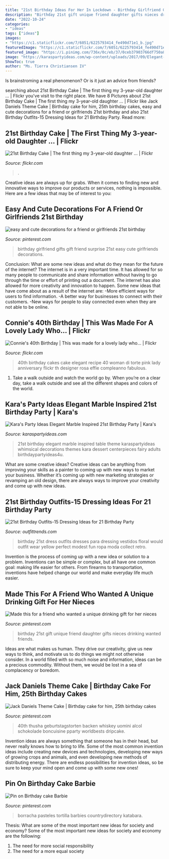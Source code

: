 ```yaml
---
title: "21st Birthday Ideas For Her In Lockdown - Birthday Girlfriend Gifts Gift Friend Surprise 21st Easy Cute Girlfriends Decorations"
description: "Birthday 21st gift unique friend daughter gifts nieces drinking wanted friends"
date: "2022-10-24"
categories:
- "ideas"
tags: ["ideas"]
images:
- "https://c1.staticflickr.com/7/6051/6225793414_fe490d71e1_b.jpg"
featuredImage: "https://c1.staticflickr.com/7/6051/6225793414_fe490d71e1_b.jpg"
featured_image: "https://i.pinimg.com/736x/0c/eb/37/0ceb37903766df750a80ec3615ae042d.jpg"
image: "https://karaspartyideas.com/wp-content/uploads/2017/09/Elegant-Marble-Inspired-21st-Birthday-Party-via-Karas-Party-Ideas-KarasPartyIdeas.com2_.jpg"
ShowToc: true
author: "Ms. Tierra Christiansen IV"
---
```



Is brainstroming a real phenomenon? Or is it just an advice from friends?

	

		
searching about 21st Birthday Cake | The first thing my 3-year-old daughter … | Flickr you've visit to the right place. We have 8 Pictures about 21st Birthday Cake | The first thing my 3-year-old daughter … | Flickr like Jack Daniels Theme Cake | Birthday cake for him, 25th birthday cakes, easy and cute decorations for a friend or girlfriends 21st birthday and also 21st Birthday Outfits-15 Dressing Ideas for 21 Birthday Party. Read more:
		
    
## 21st Birthday Cake | The First Thing My 3-year-old Daughter … | Flickr

<img loading=lazy src="https://c2.staticflickr.com/6/5101/5581833108_e6a68c76af_b.jpg" onerror="this.onerror=null;this.src='https://tse4.mm.bing.net/th?id=OIP.igDR_pBUAMQGMefs8imXOQHaJ4&amp;pid=15.1';" alt="21st Birthday Cake | The first thing my 3-year-old daughter … | Flickr">

_Source: flickr.com_

>. 

	

Creative ideas are always up for grabs. When it comes to finding new and innovative ways to improve our products or services, nothing is impossible. Here are a few ideas that may be of interest to you: 

    
## Easy And Cute Decorations For A Friend Or Girlfriends 21st Birthday

<img loading=lazy src="https://i.pinimg.com/736x/ce/66/49/ce6649a9d1dccc46c8539e3cd1b48c79--birthday-ideas-for-girlfriend-girlfriend-gift.jpg" onerror="this.onerror=null;this.src='https://tse1.mm.bing.net/th?id=OIP.E4HVbTf8b7TVLw5BsuFOVQHaJ3&amp;pid=15.1';" alt="easy and cute decorations for a friend or girlfriends 21st birthday">

_Source: pinterest.com_

>birthday girlfriend gifts gift friend surprise 21st easy cute girlfriends decorations. 

	

Conclusion: What are some new ideas and what do they mean for the future of the internet?
The internet is in a very important time. It has allowed for so many people to communicate and share information without having to go through the time or effort of printing out a document. The internet has also allowed for more creativity and innovation to happen. Some new ideas that have come about as a result of the internet are: 
-More efficient ways for users to find information.
-A better way for businesses to connect with their customers. 
-New ways for people to stay connected even when they are not able to be online.

    
## Connie&#039;s 40th Birthday | This Was Made For A Lovely Lady Who… | Flickr

<img loading=lazy src="https://c1.staticflickr.com/7/6051/6225793414_fe490d71e1_b.jpg" onerror="this.onerror=null;this.src='https://tse2.mm.bing.net/th?id=OIP.aBZsxAE9amE7PMPk3k4QZwHaLG&amp;pid=15.1';" alt="Connie&#039;s 40th Birthday | This was made for a lovely lady who… | Flickr">

_Source: flickr.com_

>40th birthday cakes cake elegant recipe 40 woman di torte pink lady anniversary flickr th designer rosa effie compleanno fabulous. 

	

1) Take a walk outside and watch the world go by. When you’re on a clear day, take a walk outside and see all the different shapes and colors of the world.

    
## Kara&#039;s Party Ideas Elegant Marble Inspired 21st Birthday Party | Kara&#039;s

<img loading=lazy src="https://karaspartyideas.com/wp-content/uploads/2017/09/Elegant-Marble-Inspired-21st-Birthday-Party-via-Karas-Party-Ideas-KarasPartyIdeas.com2_.jpg" onerror="this.onerror=null;this.src='https://tse1.mm.bing.net/th?id=OIP.D5Tl-fd1zXijaYHpgvIrHAHaJ_&amp;pid=15.1';" alt="Kara&#039;s Party Ideas Elegant Marble Inspired 21st Birthday Party | Kara&#039;s">

_Source: karaspartyideas.com_

>21st birthday elegant marble inspired table theme karaspartyideas whimsical decorations themes kara dessert centerpieces fairy adults birthdaypartyideas4u. 

	

What are some creative ideas?
Creative ideas can be anything from improving your skills as a painter to coming up with new ways to market your business. Whether it’s coming up with new marketing strategies or revamping an old design, there are always ways to improve your creativity and come up with new ideas.

    
## 21st Birthday Outfits-15 Dressing Ideas For 21 Birthday Party

<img loading=lazy src="https://www.outfittrends.com/wp-content/uploads/2015/09/51.jpg" onerror="this.onerror=null;this.src='https://tse1.mm.bing.net/th?id=OIP.A2k7mBefgih3DqNEW8J5iQHaLH&amp;pid=15.1';" alt="21st Birthday Outfits-15 Dressing Ideas for 21 Birthday Party">

_Source: outfittrends.com_

>birthday 21st dress outfits dresses para dressing vestidos floral would outfit wear yellow perfect modest fun ropa moda collect retro. 

	

Invention is the process of coming up with a new idea or solution to a problem. Inventions can be simple or complex, but all have one common goal: making life easier for others. From firearms to transportation, inventions have helped change our world and make everyday life much easier.

    
## Made This For A Friend Who Wanted A Unique Drinking Gift For Her Nieces

<img loading=lazy src="https://i.pinimg.com/736x/90/e9/84/90e984930ac492618ac167dc8213a5e2--st-birthday-birthday-ideas.jpg" onerror="this.onerror=null;this.src='https://tse1.mm.bing.net/th?id=OIP.CLdL0a6F0DrfhwlrOp_xlgHaJ3&amp;pid=15.1';" alt="Made this for a friend who wanted a unique drinking gift for her nieces">

_Source: pinterest.com_

>birthday 21st gift unique friend daughter gifts nieces drinking wanted friends. 

	

Ideas are what makes us human. They drive our creativity, give us new ways to think, and motivate us to do things we might not otherwise consider. In a world filled with so much noise and information, ideas can be a precious commodity. Without them, we would be lost in a sea of complacency or boredom.

    
## Jack Daniels Theme Cake | Birthday Cake For Him, 25th Birthday Cakes

<img loading=lazy src="https://i.pinimg.com/736x/20/fd/6d/20fd6d98ad5923cfe5b989335d384c39.jpg" onerror="this.onerror=null;this.src='https://tse1.mm.bing.net/th?id=OIP.WeTVapM1ihg-BEGE9M5CpQAAAA&amp;pid=15.1';" alt="Jack Daniels Theme Cake | Birthday cake for him, 25th birthday cakes">

_Source: pinterest.com_

>40th thusha geburtstagstorten backen whiskey uomini alcol schokolade boncuisine pparty worldbests dripcake. 

	

Invention ideas are always something that someone has in their head, but never really knows how to bring to life. Some of the most common invention ideas include creating new devices and technologies, developing new ways of growing crops and animals, and even developing new methods of distributing energy. There are endless possibilities for invention ideas, so be sure to keep your mind open and come up with some new ones!

    
## Pin On Birthday Cake Barbie

<img loading=lazy src="https://i.pinimg.com/736x/0c/eb/37/0ceb37903766df750a80ec3615ae042d.jpg" onerror="this.onerror=null;this.src='https://tse2.mm.bing.net/th?id=OIP.Vy_6AQuG6XGEBqG6f2YwdgHaJ3&amp;pid=15.1';" alt="Pin on Birthday cake Barbie">

_Source: pinterest.com_

>borracha pasteles tortilla barbies countrydirectory katabara. 

	

Thesis: What are some of the most important new ideas for society and economy?
Some of the most important new ideas for society and economy are the following: 
1. The need for more social responsibility 
2. The need for a more equal society 

